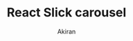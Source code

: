 ---
sections: [reactjs]
link: http://neostack.com/opensource/react-slick
title: "React Slick carousel"
author: "Akiran"
publishedAt: 1970-01-01T00:00:00.000Z
type: [library]
topics: [react_components]
suggestedBy: [andreamangano]
createdAt: 2018-04-06T10:51:55.193Z
reference: aHR0cDovL25lb3N0YWNrLmNvbS9vcGVuc291cmNlL3JlYWN0LXNsaWNr
slug: react-slick-carousel-by-akiran
---